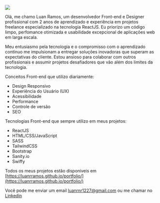 <img src='https://capsule-render.vercel.app/api?type=waving&color=timeGradient&height=250&section=header&text=Luan%20Ramos&fontSize=70&fontAlignY=35&desc=Front-end%20Developer%20&%20UI%20Designer&descAlignY=50' />

Olá, me chamo Luan Ramos, um desenvolvedor Front-end e Designer profissional com 2 anos de aprendizado e experiência em projetos freelance especializado na tecnologia ReactJS. Eu priorizo um código limpo, perfomance otimizada e usabilidade excepcional de aplicações web em larga escala.

Meu entusiasmo pela tecnologia e o compromisso com o aprendizado contínuo me impulsionam a entregar soluções inovadoras que superam as expectativas do cliente. Estou ansioso para colaborar com outros profissionais e assumir projetos desafiadores que vão além dos limites da tecnologia.

Conceitos Front-end que utilizo diariamente:

- Design Responsivo
- Experiência do Usuário (UX)
- Acessibilidade
- Performance
- Controle de versão
- SEO

Tecnologias Front-end que sempre utilizo em meus projetos:

- ReactJS
- HTML/CSS/JavaScript
- SASS
- TailwindCSS
- Bootstrap
- Sanity.io
- Swiffy

Todos os meus projetos estão disponíveis em [https://luanrramos.github.io/portfolio/](https://luanrramos.github.io/portfolio/)

Você pode me enviar um email luanrnr1227@gmail.com ou me chamar no [Linkedin](https://www.linkedin.com/in/luanrramos/) 
